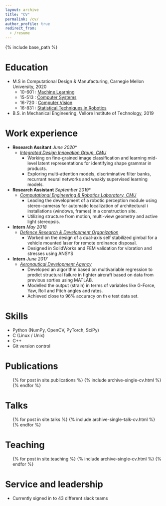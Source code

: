```yaml
---
layout: archive
title: "CV"
permalink: /cv/
author_profile: true
redirect_from:
  - /resume
---
```


{% include base_path %}

Education
======
* M.S  in Computational Design & Manufacturing, Carnegie Mellon University, 2020
  * 10-601 : [Machine Learning](http://www.cs.cmu.edu/~mgormley/courses/10601/) 
  * 15-513 : [Computer Systems](https://www.cs.cmu.edu/afs/cs/academic/class/15213-f19/www/syllabus/syllabus.pdf)
  * 16-720 : [Computer Vision](http://ci2cv.net/16720b/)
  * 16-831 : [Statistical Techniques in Robotics](https://AND2797.github.io/files/1.1_Logistics.pdf)
* B.S. in Mechanical Engineering, Vellore Institute of Technology, 2019

Work experience
======
* **Research Assitant** _June 2020_*
   * [_Integrated Design Innovation Group, CMU_](https://www.cmu.edu/me/idig/)
      * Working on fine-grained image classification and learning mid-level latent representations for identifying shape grammar in             products.
      * Exploring multi-attention models, discriminative filter banks, recurrant neural networks and weakly supervised learning models.
* **Research Assistant** _September 2019_*
   * [_Computational Engineering & Robotics Laboratory, CMU_](http://www.andrew.cmu.edu/user/shimada/)
      * Leading the development of a robotic perception module using stereo-cameras for automatic localization of architectural i               installations (windows, frames) in a construction site.
      * Utilizing structure from motion, multi-view geometry and active light stereopsis. 
* **Intern** _May 2018_
  * [_Defence Research & Development Organization_](https://www.drdo.gov.in/labs-and-establishments/laser-science-technology-centre-lastec)
    * Worked on the design of a dual-axis self stabilized gimbal for a vehicle mounted laser for remote ordinance disposal.
    * Designed in SolidWorks and FEM validation for vibration and stresses using ANSYS
* **Intern** _June 2017_
  * [_Aeronautical Development Agency_](https://www.ada.gov.in/)
    * Developed an algorithm based on multivariable regression to predict structural failure in fighter aircraft based on
      data from previous sorties using MATLAB.
    * Modelled the output (strain) in terms of variables like G-Force, Yaw, Roll and Pitch angles and rates.
    * Achieved close to 96% accuracy on th e test data set.
  
Skills
======
* Python (NumPy, OpenCV, PyTorch, SciPy)
* C (Linux / Unix) 
* C++
* Git version control

Publications
======
  <ul>{% for post in site.publications %}
    {% include archive-single-cv.html %}
  {% endfor %}</ul>
  
Talks
======
  <ul>{% for post in site.talks %}
    {% include archive-single-talk-cv.html %}
  {% endfor %}</ul>
  
Teaching
======
  <ul>{% for post in site.teaching %}
    {% include archive-single-cv.html %}
  {% endfor %}</ul>
  
Service and leadership
======
* Currently signed in to 43 different slack teams
